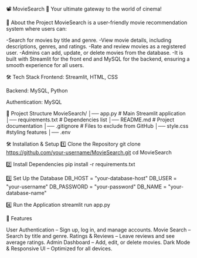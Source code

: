 📽️ MovieSearch 
🚀 Your ultimate gateway to the world of cinema!

📌 About the Project 
MovieSearch is a user-friendly movie recommendation system where users can:

-Search for movies by title and genre.
-View movie details, including descriptions, genres, and ratings.
-Rate and review movies as a registered user.
-Admins can add, update, or delete movies from the database.
-It is built with Streamlit for the front end and MySQL for the backend, ensuring a smooth experience for all users.

🛠️ Tech Stack
Frontend: Streamlit, HTML, CSS

Backend: MySQL, Python

Authentication: MySQL

📂 Project Structure 
MovieSearch/ 
│── app.py # Main Streamlit application 
│── requirements.txt # Dependencies list 
│── README.md # Project documentation 
│── .gitignore # Files to exclude from GitHub 
│── style.css #styling features 
│── .env

🛠️ Installation & Setup 
1️⃣ Clone the Repository 
git clone https://github.com/your-username/MovieSearch.git 
cd MovieSearch

2️⃣ Install Dependencies 
pip install -r requirements.txt

3️⃣ Set Up the Database
 DB_HOST = "your-database-host" 
 DB_USER = "your-username" 
 DB_PASSWORD = "your-password" 
 DB_NAME = "your-database-name"

4️⃣ Run the Application 
streamlit run app.py

🌟 Features

User Authentication – Sign up, log in, and manage accounts.
Movie Search – Search by title and genre.
Ratings & Reviews – Leave reviews and see average ratings.
Admin Dashboard – Add, edit, or delete movies.
Dark Mode & Responsive UI – Optimized for all devices.